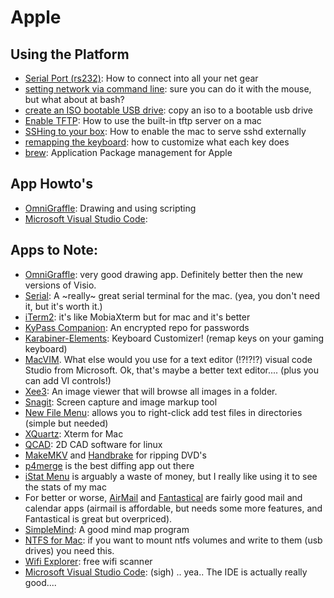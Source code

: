 # Apple

## Using the Platform
- [Serial Port (rs232)](platform-howto/serial-port.md): How to connect into all your net gear
- [setting network via command line](platform-howto/shell-network.md): sure you can do it with the mouse, but what about at bash? 
- [create an ISO bootable USB drive](platform-howto/create-an-iso-bootable-usb-drive.md): copy an iso to a bootable usb drive
- [Enable TFTP](platform-howto/enable-tftp.md): How to use the built-in tftp server on a mac
- [SSHing to your box](platform-howto/sshing-to-your-box.md): How to enable the mac to serve sshd externally
- [remapping the keyboard](platform-howto/remapping-the-keyboard.md): how to customize what each key does
- [brew](platform-howto/brew-basics.md): Application Package management for Apple

## App Howto's
- [OmniGraffle](apps/onmigraffle.md): Drawing and using scripting
- [Microsoft Visual Studio Code](apps/MS-Code.md):


## Apps to Note: 
- [OmniGraffle](https://www.omnigroup.com/omnigraffle): very good drawing app.   Definitely better then the new versions of Visio.  
- [Serial](https://www.decisivetactics.com/products/serial/): A ~really~ great serial terminal for the mac.  (yea, you don't need it, but it's worth it.)
- [iTerm2](https://www.iterm2.com/): it's like MobiaXterm but for mac and it's better
- [KyPass Companion](http://www.kyuran.be/software/kypass4mac/): An encrypted repo for passwords
- [Karabiner-Elements](https://karabiner-elements.pqrs.org/): Keyboard Customizer! (remap keys on your gaming keyboard)
- [MacVIM](https://macvim-dev.github.io/macvim/).  What else would you use for a text editor (!?!?!?)
visual code Studio from Microsoft.  Ok, that's maybe a better text editor.... (plus you can add VI controls!)
- [Xee3](https://xee.c3.cx/): An image viewer that will browse all images in a folder.  
- [Snagit](https://www.techsmith.com/snagit.html): Screen capture and image markup tool
- [New File Menu](https://itunes.apple.com/us/app/new-file-menu/id1064959555?mt=12): allows you to right-click add test files in directories (simple but needed)
- [XQuartz](http://net.cmed.us/Home/apple/apps/xquartz): Xterm for Mac
- [QCAD](../../App/qcad/basic-overview.md): 2D CAD software for linux
- [MakeMKV](https://www.makemkv.com/download/) and [Handbrake](https://handbrake.fr/downloads.php) for ripping DVD's
- [p4merge](https://www.perforce.com/products/helix-core-apps/merge-diff-tool-p4merge) is the best diffing app out there
- [iStat Menu](https://itunes.apple.com/us/app/istat-menus/id1319778037?mt=12) is arguably a waste of money, but I really like using it to see the stats of my mac
- For better or worse, [AirMail](http://net.cmed.us/Home/apple/apps#:~:text=better%20or%20worse%2C-,AirMail,-and%20Fantastical%20are) and [Fantastical](https://flexibits.com/fantastical) are fairly good mail and calendar apps (airmail is affordable, but needs some more features, and Fantastical is great but overpriced).
- [SimpleMind](https://simplemind.eu/): A good mind map program
- [NTFS for Mac](https://www.paragon-software.com/home/ntfs-mac/): if you want to mount ntfs volumes and write to them (usb drives) you need this.  
- [Wifi Explorer](https://www.adriangranados.com/): free wifi scanner
- [Microsoft Visual Studio Code](https://visualstudio.microsoft.com/downloads/): (sigh) .. yea.. The IDE is actually really good....